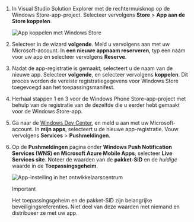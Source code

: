 
1. In Visual Studio Solution Explorer met de rechtermuisknop op de Windows Store-app-project. Selecteer vervolgens **Store** > **App aan de Store koppelen**.

    ![App koppelen met Windows Store](./media/app-service-mobile-register-wns/notification-hub-associate-win8-app.png)
2. Selecteer in de wizard **volgende**. Meld u vervolgens aan met uw Microsoft-account. In **een nieuwe appnaam reserveren**, typ een naam voor uw app en selecteer vervolgens **Reserve**.
3. Nadat de app-registratie is gemaakt, selecteert u de naam van de nieuwe app. Selecteer **volgende**, en selecteer vervolgens **koppelen**. Dit proces worden de vereiste registratiegegevens voor Windows Store toegevoegd aan het toepassingsmanifest.
4. Herhaal stappen 1 en 3 voor de Windows Phone Store-app-project met behulp van de registratie van de dezelfde die u eerder hebt gemaakt voor de Windows Store-app.  
5. Ga naar de [Windows Dev Center](https://dev.windows.com/en-us/overview), en meld u aan met uw Microsoft-account. In **mijn apps**, selecteert u de nieuwe app-registratie. Vouw vervolgens **Services** > **Pushmeldingen**.
6. Op de **Pushmeldingen** pagina onder **Windows Push Notification Services (WNS) en Microsoft Azure Mobile Apps**, selecteer **Live Services site**.  Noteer de waarden van de **pakket-SID** en de *huidige* waarde in de **Toepassingsgeheim**. 

    ![App-instelling in het ontwikkelaarscentrum](./media/app-service-mobile-register-wns/mobile-services-win8-app-push-auth.png)

   > [!IMPORTANT]
   > Het toepassingsgeheim en de pakket-SID zijn belangrijke beveiligingsreferenties. Niet deel van deze waarden met niemand en distribueer ze met uw app.
   >
   >
